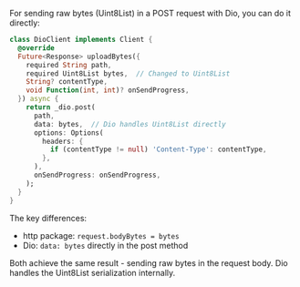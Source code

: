 



For sending raw bytes (Uint8List) in a POST request with Dio, you can do it directly:

```dart:lib/core/client/dio_client.dart
class DioClient implements Client {
  @override
  Future<Response> uploadBytes({
    required String path,
    required Uint8List bytes,  // Changed to Uint8List
    String? contentType,
    void Function(int, int)? onSendProgress,
  }) async {
    return _dio.post(
      path,
      data: bytes,  // Dio handles Uint8List directly
      options: Options(
        headers: {
          if (contentType != null) 'Content-Type': contentType,
        },
      ),
      onSendProgress: onSendProgress,
    );
  }
}
```

The key differences:
- http package: `request.bodyBytes = bytes`
- Dio: `data: bytes` directly in the post method

Both achieve the same result - sending raw bytes in the request body. Dio handles the Uint8List serialization internally.
